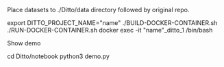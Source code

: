 
Place datasets to ./Ditto/data directory followed by original repo.

export DITTO_PROJECT_NAME="name"
./BUILD-DOCKER-CONTAINER.sh
./RUN-DOCKER-CONTAINER.sh
docker exec -it "name"_ditto_1 /bin/bash


Show demo

cd Ditto/notebook
python3 demo.py
